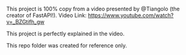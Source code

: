 This project is 100% copy from a video presented by @Tiangolo (the creator of FastAPI!).
Video Link: https://www.youtube.com/watch?v=_BZGtifh_gw

This project is perfectly explained in the video.

This repo folder was created for reference only.
